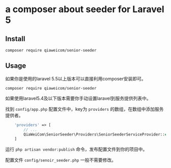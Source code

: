 a composer about seeder  for  Laravel 5
======



## Install 

```
composer require qiaweicom/senior-seeder 

```




## Usage

如果你是使用的laravel 5.5以上版本可以直接利用composer安装即可。

```
composer require qiaweicom/senior-seeder 
```

如果使用laravel5.4及以下版本需要你手动设置laravel到服务提供列表中。



找到 `config/app.php` 配置文件中，key为 `providers` 的数组，在数组中添加服务提供者。

```php
    'providers' => [
        // ...
        QiaWeiCom\SeniorSeeder\Providers\SeniorSeederServiceProvider::class,
    ]
```



运行 `php artisan vendor:publish` 命令，发布配置文件到你的项目中。

配置文件 `config/senoir_seeder.php` 一般不需要修改。


